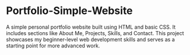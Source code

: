 # Portfolio-Simple-Website
A simple personal portfolio website built using HTML and basic CSS. It includes sections like About Me, Projects, Skills, and Contact. This project showcases my beginner-level web development skills and serves as a starting point for more advanced work.
